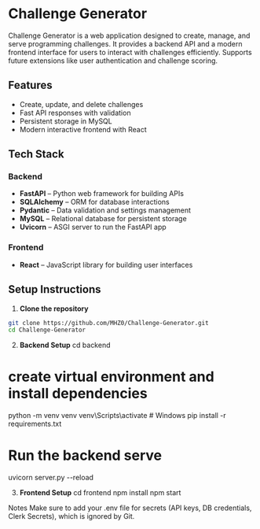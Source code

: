 # Challenge Generator

Challenge Generator is a web application designed to create, manage, and serve programming challenges.
It provides a backend API and a modern frontend interface for users to interact with challenges efficiently.
Supports future extensions like user authentication and challenge scoring.

## Features

- Create, update, and delete challenges
- Fast API responses with validation
- Persistent storage in MySQL
- Modern interactive frontend with React

## Tech Stack

### Backend
- **FastAPI** – Python web framework for building APIs
- **SQLAlchemy** – ORM for database interactions
- **Pydantic** – Data validation and settings management
- **MySQL** – Relational database for persistent storage
- **Uvicorn** – ASGI server to run the FastAPI app

### Frontend
- **React** – JavaScript library for building user interfaces

## Setup Instructions

1. **Clone the repository**
```bash
git clone https://github.com/MHZ0/Challenge-Generator.git
cd Challenge-Generator
```
2. **Backend Setup**
cd backend
# create virtual environment and install dependencies
python -m venv venv
venv\Scripts\activate   # Windows
pip install -r requirements.txt

# Run the backend serve
uvicorn server.py --reload

3. **Frontend Setup**
cd frontend
npm install
npm start

Notes
Make sure to add your .env file for secrets (API keys, DB credentials, Clerk Secrets), which is ignored by Git.


